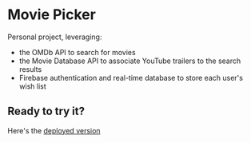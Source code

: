 # Movie Picker

Personal project, leveraging:

- the OMDb API to search for movies
- the Movie Database API to associate YouTube trailers to the search results
- Firebase authentication and real-time database to store each user's wish list

## Ready to try it?

Here's the [deployed version](https://movie.picker.it/)
